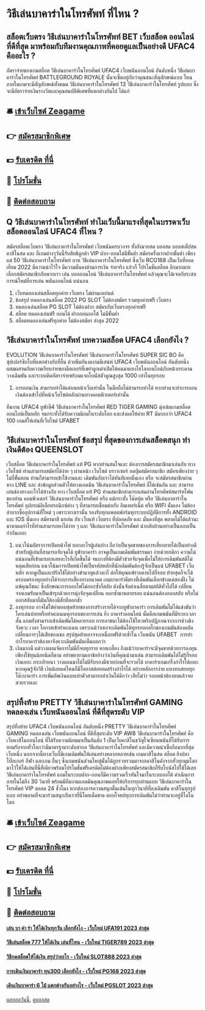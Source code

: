 # วิธีเล่นบาคาร่าในโทรศัพท์ ที่ไหน ?
## สล็อตเว็บตรง วิธีเล่นบาคาร่าในโทรศัพท์ BET เว็บสล็อต ออนไลน์ ที่ดีที่สุด มาพร้อมกับทีมงานคุณภาพที่คอยดูแลเป็นอย่างดี UFAC4 คืออะไร ?
อัตราจ่ายของเกมสล็อต วิธีเล่นบาคาร่าในโทรศัพท์ UFAC4 เว็บพนันออนไลน์ อันดับหนึ่ง วิธีเล่นบาคาร่าในโทรศัพท์ BATTLEGROUND ROYALE นั้นจะขึ้นอยู่กับว่าคุณชนะสัญลักษณ์แบบ ไหน ภายในเกมจะมีสัญลักษณ์ทั้งหมด วิธีเล่นบาคาร่าในโทรศัพท์ 13 วิธีเล่นบาคาร่าในโทรศัพท์ รูปแบบ ซึ่งจะมีอัตราจ่ายเงินรางวัลและคุณสมบัติพิเศษที่แตกต่างกันไป ได้แก่

## 🛎 [เข้าเว็บไซต์ Zeagame](https://bit.ly/3SdLNi2)
## 👉 [สมัครสมาชิกพิเศษ](https://bit.ly/3SdLNi2)
## 💵 [รับเครดิต ที่นี่](https://bit.ly/3dyRKHj)
## 👑 [โปรโมชั่น](https://bit.ly/3dyRKHj)
## 📱 [ติดต่อสอบถาม](https://bit.ly/3dyRKHj)

## Q วิธีเล่นบาคาร่าในโทรศัพท์ ทำไมเว็บนี้มาแรงที่สุดในบรรดาเว็บสล็อตออนไลน์ UFAC4 ที่ไหน ?
สมัครสล็อตเว็บตรง วิธีเล่นบาคาร่าในโทรศัพท์ เว็บพนันครบวงจร ทั้งยังมวยสด บอลสด บอลสเต็ปสด คาสิโนสด และ ก็เกมต่างๆวันนี้รับสิทธิลูกค้า VIP ฝาก-ถอนไม่มีขั้นต่ำ สมัครครั้งแรกฝากขั้นต่ำ เพียงแต่ 50 วิธีเล่นบาคาร่าในโทรศัพท์ บาท วิธีเล่นบาคาร่าในโทรศัพท์ ซึ่งเว็บ RCG168 เป็นเว็บที่ยอดเยี่ยม 2022 มีความน่าไว้ใจ มีความมั่นคงด้านการเงิน จ่ายจริง แล้วก็ โปรโมชั่นสล็อต อีกมากมาย เลือกสมัครสมาชิกกับพวกเรา เล่น บอลออนไลน์ วิธีเล่นบาคาร่าในโทรศัพท์ แล้วคุณจะได้เจอกับระสบการณ์ใหม่ที่การเล่น พนันออนไลน์ แน่นอน
1. เว็บทดลองเล่นสล็อตทุกค่าย เว็บตรง ไม่ผ่านเอเย่นต์
2. ข้อสรุป ทดลองเล่นสล็อต 2022 PG SLOT ไม่ต้องสมัคร รวมทุกค่ายฟรี เว็บตรง
3. ทดลองเล่นสล็อต PG SLOT ไม่ต้องฝาก สมัครกับเว็บตรงทุกค่ายฟรี
4. สล็อต ทดลองเล่นฟรี ถอนได้ ฝากถอนออโต้ ไม่มีขั้นต่ำ
5. สล็อตทดลองเล่นฟรีทุกค่าย ไม่ต้องสมัคร ล่าสุด 2022

## วิธีเล่นบาคาร่าในโทรศัพท์ บทความสล็อต UFAC4 เลือกยังไง ?
EVOLUTION วิธีเล่นบาคาร่าในโทรศัพท์ วิธีเล่นบาคาร่าในโทรศัพท์ SUPER SIC BO คือ ซุปเปอร์ซิกโบที่แตกต่างกับที่อื่น ด้วยธีมอันงดงามมีเสน่ห์ UFAC4 เว็บพนันออนไลน์ อันดับหนึ่ง ผสมผสานกับความเรียบง่ายของดีลเลอร์ที่เขย่าลูกเต๋าเปิดให้คนมาแทงไฮโลออนไลน์กับหน้ากระดานวางเดิมพัน และระบบคิดอัตราจ่ายพร้อมแจกโบนัสตัวคูณสูงสุด 1000 เท่าในทุกรอบ
1. การถอนเงิน สามารถทำได้แค่บนหน้าเว็บเท่านั้น ในมือถือไม่สามารถทำได้ หากท่านจะทำการถอนเงินต้องเข้าไปที่หน้าเว็บไซต์หลักผ่านทางคอมพิวเตอร์เท่านั้น

ทีมงาน UFAC4 ยูฟ่าซี4 วิธีเล่นบาคาร่าในโทรศัพท์ RED TIGER GAMING มุ่งเน้นเกมสล็อตออนไลน์เป็นหลัก จนกระทั้งได้รับความนิยมในระดับโลก และส่งผลให้ค่าย RT มีมากกว่า UFAC4 100 เกมส์ให้เล่นที่เว็บไซต์ UFABET

## วิธีเล่นบาคาร่าในโทรศัพท์ ข้อสรุป ที่สุดของการเล่นสล็อตสนุก ทำเงินดีต้อง QUEENSLOT
เว็บสล็อต วิธีเล่นบาคาร่าในโทรศัพท์ แท้ PG หากท่านสนใจและ ต้องการสมัครสมาชิกมาเล่นกับ ทาง เว็บไซต์ ท่านสามารถสมัครได้ง่าย ๆ ผ่านหน้า เว็บไซต์ บราวเซอร์ กดปุ่มสมัครสมาชิก สมัครเพียงง่าย ๆ ไม่กี่ขั้นตอน ท่านก็สามารถเข้าใช้งานและ เดิมพันกับเราได้ทันทีเลยนั้นเอง หรือ จะสมัครสมาชิกผ่านทาง LINE และ ส่งข้อมูลส่วนตัวให้ทางแอดมิน วิธีเล่นบาคาร่าในโทรศัพท์ ก็ได้เช่นกัน และ สามารถเล่นช่องทางอะไรได้บ้างกับ ทาง เว็บสล็อต แท้ PG ท่านสมาชิกสามารถเล่นผ่านโทรศัพท์สมาร์ทโฟนของท่าน คอมพิวเตอร์ วิธีเล่นบาคาร่าในโทรศัพท์ หรือ แม้กระทั้ง โน๊ตบุ้ค หรือ วิธีเล่นบาคาร่าในโทรศัพท์ อุปกรณ์อิเล็กทรอนิกซ์ต่าง ๆ ที่สามารถเชื่อมต่อกับ อินเทอร์เน็ต หรือ WIFI นั้นเอง ไม่ต้องลำบากซื้ออุปกรณ์ที่ใหม่ ๆ เพราะทางเรานั้น รองรับทุกแพลตฟอร์มทุกระบบปฎิบัติการทั้ง ANDROID และ IOS นั้นเอง สมัครมาสิ มาเล่น กับ เว็บแท้ เว็บตรง ที่ปลอดภัย และ มั่นคงที่สุด พลาดไม่ได้แล้วนะ มาหาผลกำไรที่ท่านสามารถหาได้ง่าย ๆ และ วิธีเล่นบาคาร่าในโทรศัพท์ นำกลับบ้านอย่างเป็นกอบเป็นกำกันเถอะ
1. แนวโน้มอัตราการเปิดหน้าไพ่ บอกอะไรผู้เล่นบ้าง ถือว่าเป็นจุดขายของการเสี่ยงทายได้เป็นอย่างดีสำหรับผู้เล่นที่สามารถจับจุดได้ ยูฟ่าบาคาร่า อาจดูเป็นเกมเดิมพันธรรมดา ง่ายด้วยกติกา ความไม่แน่นอนที่เข้ามาบอกเลยอะไรก็เกิดขึ้นได้ จนบางทีต้องมีตัวช่วยจับจุดเพื่อไม่ให้การเดิมพันสติไม่หลุดเสียก่อน แนวโน้มการเปิดหน้าไพ่เป็นรหัสหลักที่นักเดิมพันต้องรู้จักเป็นแน่ UFABET เว็บหลัก หากดูเป็นและปรับใช้ได้อย่างชำนาญแล้วละก็ ต่อให้คุณแพ้ราบคาบไปกี่รอบ ท้ายสุดก็จะได้ครอบครองทุกอย่างได้จากการเสี่ยงทางอนาคต เกมบาคาร่าดีตรงที่เดิมพันเลือกข้างแค่สองฝั่ง ไม่แพ้คุณก็ชนะ ซึ่งลักษณะการออกไพ่ไม่ออกซ้ำก็สลับ ดังนั้นจับค่าเฉลี่ยตามสถิติทั่วไปได้ เปลี่ยนจากเกมรับมาเป็นเข้ารุกด้วยการมุ่งจับจุดเปลี่ยน ออกซ้ำมาหลายรอบ แน่นอนต้องออกสลับ หรือไม่ออกสลับมาถี่มันก็ต้องมีสักทีออกซ้ำ
2. ลงทุกรอบ อาจไม่ใช่คำตอบสุดท้ายของการสร้างรายได้จากยูฟ่าบาคาร่า การเดิมพันไม่ได้แข่งขันว่าใครเล่นบ่อยหรือทำคะแนนทุกรอบของการเล่น ยิ่ง บาคาร่าออนไลน์ นั้นคือเกมพนันที่มีระยะเวลาสั้น แถมยังสามารถเข้าเดิมพันได้หลายรอบ การเอาชนะได้ต้องใช้ไหวพริบปฏิภาณจากการช่วงชิงจังหวะ เวลา โอกาสเข้าทำคะแนน เพราะแม้ว่าเธอจะเดิมพันได้ทุกรอบกลไกของเกมมันต้องผลัดเปลี่ยนการๆได้เสียของเธอ สรุปสุดท้ายอาจจะเหนื่อยฟรีด้วยซ้ำใน เว็บพนัน UFABET  การทำกำไรบาคาร่าต้องหาจังหวะเดิมพันมันเห็นผลกว่า
3. เงินมากมี แต่วางแผนจัดการไม่ดีก็จบทุกราย หายเกลี้ยง ถึงแม้ว่าบาคาร่าจะมีจุดขายด้วยการลงทุนเพียงใช้ทุนน้อยนิดก็ตาม อย่าพยายามเอาข้ออ้างว่าเงินที่คุณนำมาเล่น สามารถเดิมพันได้ไม่รู้กี่รอบ เงินเยอะ กระเป๋าหนา วางแผนมาได้ไม่ดีรับรองมีซวยก่อนที่จะรวยได้ บาคาร่าเกมเกร็งกำไรได้เยอะหากคุณรู้จักวิธี เงินน้อยแค่ไหนก็มีโอกาสต่อยอดสร้างกำไรได้ อย่างหลักการง่าย แทงทบสยบทุกโต๊ะบาคาร่า การเพิ่มอัพเงินแบบเท่าตัวสามารถทำเงินได้ดีกว่า เสียไม่ว่า รอบหน้าต้องทบแล้วจบสวยรวยเละ

## สรุปทิ้งท้าย PRETTY วิธีเล่นบาคาร่าในโทรศัพท์ GAMING ทดลองเล่น เว็บพนันออนไลน์ ที่ดีที่สุดระดับ VIP
สรุปทิ้งท้าย UFAC4 เว็บพนันออนไลน์ อันดับหนึ่ง PRETTY วิธีเล่นบาคาร่าในโทรศัพท์ GAMING ทดลองเล่น เว็บพนันออนไลน์ ที่ดีที่สุดระดับ VIP AW8 วิธีเล่นบาคาร่าในโทรศัพท์ คือเว็บคาสิโนออนไลน์ ที่ได้รับความนิยมมาเป็นอันดับ 1 เป็นเว็บคาสิโนขวัญใจเซียนพนันที่ได้รับการยอมรับจากทั่วโลกว่ามีมาตรฐานระดับสากล วิธีเล่นบาคาร่าในโทรศัพท์ และมีความน่าเชื่อถือมากที่สุดเว็บหนึ่ง นอกจากนี้ทางเว็บก็มีเกมเดิมพันให้เล่นอย่างหลากหลายเช่น เกมคาสิโนสด สล็อต ยิงปลา โป๊กเกอร์ กีฬา และเกม
อื่นๆ ซึ่งเกมพนันส่วนใหญ่นั้นได้ถูกรวบรวมมาจากคาสิโนดังจากทั่วทุกมุมโลก มาไว้ให้ได้เล่นที่นี่ที่เดียวพร้อมโปรโมชั่นฟรีเครดิตไม่ต้องฝากเพียงสมัครสมาชิกก็รับโบนัสไปใช้ได้เลย วิธีเล่นบาคาร่าในโทรศัพท์ แถมในระบบฝาก-ถอนก็มีความรวดเร็วทันใจมาในระบบออโต้ ดำเนินการภายในไม่ถึง 30 วินาที พร้อมมีทีมงานแอดมินคุณภาพคอยให้บริการทุกท่านแบบ วิธีเล่นบาคาร่าในโทรศัพท์ VIP ตลอด 24 ชั่วโมง หากต้องการความสนุกตื่นเต้นในทุกวินาทีที่ลงเดิมพัน คาสิโนทุกรูปแบบ อย่าพลาดที่จะมาร่วมสนุกกับเราที่นี่โดยเด็ดขาด ตอบโจทย์ทุกการเดิมพันไม่ว่าท่านจะอยู่ที่ใดในโลก

## 🛎 [เข้าเว็บไซต์ Zeagame](https://bit.ly/3SdLNi2)
## 👉 [สมัครสมาชิกพิเศษ](https://bit.ly/3SdLNi2)
## 💵 [รับเครดิต ที่นี่](https://bit.ly/3dyRKHj)
## 👑 [โปรโมชั่น](https://bit.ly/3dyRKHj)
## 📱 [ติดต่อสอบถาม](https://bit.ly/3dyRKHj)

#### [เล่น บา ค่า ร่า ให้ได้เงินทุกวัน เลือกยังไง - เว็บใหม่ UFA191 2023 ล่าสุด](https://atom.io/themes/เล่น%20บา%20ค่า%20ร่า%20ให้ได้เงินทุกวัน%20เลือกยังไง%20-%20เว็บใหม่%20ufa191%202023%20ล่าสุด)
#### [วิธีเล่นสล็อต 777 ให้ได้เงิน เล่นที่ไหน - เว็บใหม่ TIGER789 2023 ล่าสุด](https://atom.io/themes/วิธีเล่นสล็อต%20777%20ให้ได้เงิน%20เล่นที่ไหน%20-%20เว็บใหม่%20tiger789%202023%20ล่าสุด)
#### [วิธีกดสล็อตให้ได้เงิน สรุปว่าอะไร - เว็บใหม่ SLOT888 2023 ล่าสุด](https://atom.io/themes/วิธีกดสล็อตให้ได้เงิน%20สรุปว่าอะไร%20-%20เว็บใหม่%20slot888%202023%20ล่าสุด)
#### [การเดินเงินบาคาร่า ทุน300 เลือกยังไง - เว็บใหม่ PG168 2023 ล่าสุด](https://atom.io/themes/การเดินเงินบาคาร่า%20ทุน300%20เลือกยังไง%20-%20เว็บใหม่%20pg168%202023%20ล่าสุด)
#### [เดินเงินบาคาร่า 6 ไม้ แตกต่างกันอย่างไร - เว็บใหม่ PGSLOT 2023 ล่าสุด](https://atom.io/themes/เดินเงินบาคาร่า%206%20ไม้%20แตกต่างกันอย่างไร%20-%20เว็บใหม่%20pgslot%202023%20ล่าสุด)

[ผลบอลวันนี้](https://siamsport.tv "ผลบอลวันนี้"), [ดูบอลสด](https://siamsport.tv/ดูบอลสด "ดูบอลสด")